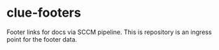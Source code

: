 # clue-footers
Footer links for docs via SCCM pipeline. This is repository is an ingress point for the footer data.